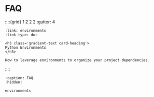 # FAQ

::::{grid} 1  2 2 2
:gutter: 4

```{grid-item-card}
:link: environments
:link-type: doc

<h3 class='gradient-text card-heading'>
Python Environments
</h3>

How to leverage environments to organize your project dependencies.
```

::::

```{toctree}
:caption: FAQ
:hidden:

environments

```
